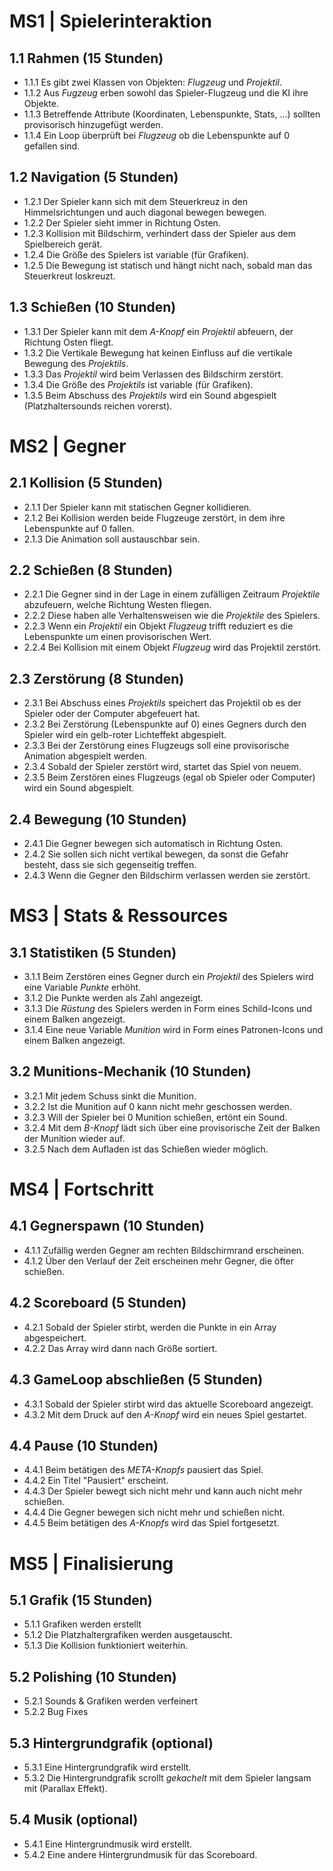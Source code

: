 # MS1 | Spielerinteraktion
## 1.1 Rahmen (15 Stunden)
- 1.1.1 Es gibt zwei Klassen von Objekten: *Flugzeug* und *Projektil*.
- 1.1.2 Aus *Fugzeug* erben sowohl das Spieler-Flugzeug und die KI ihre Objekte.
- 1.1.3 Betreffende Attribute (Koordinaten, Lebenspunkte, Stats, ...) sollten provisorisch hinzugefügt werden.
- 1.1.4 Ein Loop überprüft bei *Flugzeug* ob die Lebenspunkte auf 0 gefallen sind.

## 1.2 Navigation (5 Stunden)
- 1.2.1 Der Spieler kann sich mit dem Steuerkreuz in den Himmelsrichtungen und auch diagonal bewegen bewegen.
- 1.2.2 Der Spieler sieht immer in Richtung Osten.
- 1.2.3 Kollision mit Bildschirm, verhindert dass der Spieler aus dem Spielbereich gerät. 
- 1.2.4 Die Größe des Spielers ist variable (für Grafiken).
- 1.2.5 Die Bewegung ist statisch und hängt nicht nach, sobald man das Steuerkreut loskreuzt.

## 1.3 Schießen (10 Stunden)
- 1.3.1 Der Spieler kann mit dem *A-Knopf* ein *Projektil* abfeuern, der Richtung Osten fliegt.
- 1.3.2 Die Vertikale Bewegung hat keinen Einfluss auf die vertikale Bewegung des *Projektils*.
- 1.3.3 Das *Projektil* wird beim Verlassen des Bildschirm zerstört.
- 1.3.4 Die Größe des *Projektils* ist variable (für Grafiken).
- 1.3.5 Beim Abschuss des *Projektils* wird ein Sound abgespielt (Platzhaltersounds reichen vorerst).

# MS2 | Gegner
## 2.1 Kollision (5 Stunden)
- 2.1.1 Der Spieler kann mit statischen Gegner kollidieren.
- 2.1.2 Bei Kollision werden beide Flugzeuge zerstört, in dem ihre Lebenspunkte auf 0 fallen.
- 2.1.3 Die Animation soll austauschbar sein.

## 2.2 Schießen (8 Stunden)
- 2.2.1 Die Gegner sind in der Lage in einem zufälligen Zeitraum *Projektile* abzufeuern, welche Richtung Westen fliegen.
- 2.2.2 Diese haben alle Verhaltensweisen wie die *Projektile* des Spielers.
- 2.2.3 Wenn ein *Projektil* ein Objekt *Flugzeug* trifft reduziert es die Lebenspunkte um einen provisorischen Wert.
- 2.2.4 Bei Kollision mit einem Objekt *Flugzeug* wird das Projektil zerstört.

## 2.3 Zerstörung (8 Stunden)
- 2.3.1 Bei Abschuss eines *Projektils* speichert das Projektil ob es der Spieler oder der Computer abgefeuert hat.
- 2.3.2 Bei Zerstörung (Lebenspunkte auf 0) eines Gegners durch den Spieler wird ein gelb-roter Lichteffekt abgespielt.
- 2.3.3 Bei der Zerstörung eines Flugzeugs soll eine provisorische Animation abgespielt werden.
- 2.3.4 Sobald der Spieler zerstört wird, startet das Spiel von neuem.
- 2.3.5 Beim Zerstören eines Flugzeugs (egal ob Spieler oder Computer) wird ein Sound abgespielt.

## 2.4 Bewegung (10 Stunden)
- 2.4.1 Die Gegner bewegen sich automatisch in Richtung Osten.
- 2.4.2 Sie sollen sich nicht vertikal bewegen, da sonst die Gefahr besteht, dass sie sich gegenseitig treffen.
- 2.4.3 Wenn die Gegner den Bildschirm verlassen werden sie zerstört.

# MS3 | Stats & Ressources
## 3.1 Statistiken (5 Stunden)
- 3.1.1 Beim Zerstören eines Gegner durch ein *Projektil* des Spielers wird eine Variable *Punkte* erhöht.
- 3.1.2 Die Punkte werden als Zahl angezeigt.
- 3.1.3 Die *Rüstung* des Spielers werden in Form eines Schild-Icons und einem Balken angezeigt.
- 3.1.4 Eine neue Variable *Munition* wird in Form eines Patronen-Icons und einem Balken angezeigt.

## 3.2 Munitions-Mechanik (10 Stunden)
- 3.2.1 Mit jedem Schuss sinkt die Munition.
- 3.2.2 Ist die Munition auf 0 kann nicht mehr geschossen werden.
- 3.2.3 Will der Spieler bei 0 Munition schießen, ertönt ein Sound.
- 3.2.4 Mit dem *B-Knopf* lädt sich über eine provisorische Zeit der Balken der Munition wieder auf.
- 3.2.5 Nach dem Aufladen ist das Schießen wieder möglich.

# MS4 | Fortschritt
## 4.1 Gegnerspawn (10 Stunden)
- 4.1.1 Zufällig werden Gegner am rechten Bildschirmrand erscheinen.
- 4.1.2 Über den Verlauf der Zeit erscheinen mehr Gegner, die öfter schießen.

## 4.2 Scoreboard (5 Stunden)
- 4.2.1 Sobald der Spieler stirbt, werden die Punkte in ein Array abgespeichert.
- 4.2.2 Das Array wird dann nach Größe sortiert.

## 4.3 GameLoop abschließen (5 Stunden)
- 4.3.1 Sobald der Spieler stirbt wird das aktuelle Scoreboard angezeigt.
- 4.3.2 Mit dem Druck auf den *A-Knopf* wird ein neues Spiel gestartet.

## 4.4 Pause (10 Stunden)
- 4.4.1 Beim betätigen des *META-Knopfs* pausiert das Spiel.
- 4.4.2 Ein Titel "Pausiert" erscheint.
- 4.4.3 Der Spieler bewegt sich nicht mehr und kann auch nicht mehr schießen.
- 4.4.4 Die Gegner bewegen sich nicht mehr und schießen nicht.
- 4.4.5 Beim betätigen des *A-Knopfs* wird das Spiel fortgesetzt.

# MS5 | Finalisierung
## 5.1 Grafik (15 Stunden)
- 5.1.1 Grafiken werden erstellt
- 5.1.2 Die Platzhaltergrafiken werden ausgetauscht.
- 5.1.3 Die Kollision funktioniert weiterhin.

## 5.2 Polishing (10 Stunden)
- 5.2.1  Sounds & Grafiken werden verfeinert
- 5.2.2 Bug Fixes

## 5.3 Hintergrundgrafik (optional)
- 5.3.1 Eine Hintergrundgrafik wird erstellt.
- 5.3.2 Die Hintergrundgrafik scrollt *gekachelt* mit dem Spieler langsam mit (Parallax Effekt).

## 5.4 Musik (optional)
- 5.4.1 Eine Hintergrundmusik wird erstellt.
- 5.4.2 Eine andere Hintergrundmusik für das Scoreboard.
